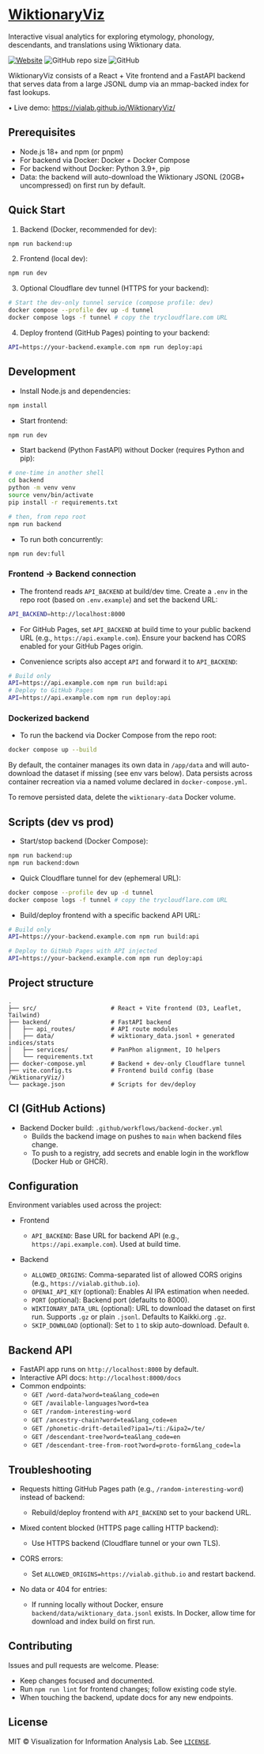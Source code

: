 # [WiktionaryViz](https://vialab.github.io/WiktionaryViz/ "vialab.github.io/WiktionaryViz")

Interactive visual analytics for exploring etymology, phonology, descendants, and translations using Wiktionary data.

[![Website](https://img.shields.io/website?label=vialab.github.io/WiktionaryViz&style=for-the-badge&url=https%3A%2F%2Fvialab.github.io/WiktionaryViz)](https://vialab.github.io/WiktionaryViz/)
![GitHub repo size](https://img.shields.io/github/repo-size/vialab/WiktionaryViz?style=for-the-badge)
![GitHub](https://img.shields.io/github/license/vialab/WiktionaryViz?style=for-the-badge)

WiktionaryViz consists of a React + Vite frontend and a FastAPI backend that serves data from a large JSONL dump via an mmap-backed index for fast lookups.

• Live demo: https://vialab.github.io/WiktionaryViz/

## Prerequisites

- Node.js 18+ and npm (or pnpm)
- For backend via Docker: Docker + Docker Compose
- For backend without Docker: Python 3.9+, pip
- Data: the backend will auto-download the Wiktionary JSONL (20GB+ uncompressed) on first run by default.

## Quick Start

1. Backend (Docker, recommended for dev):

```bash
npm run backend:up
```

2. Frontend (local dev):

```bash
npm run dev
```

3. Optional Cloudflare dev tunnel (HTTPS for your backend):

```bash
# Start the dev-only tunnel service (compose profile: dev)
docker compose --profile dev up -d tunnel
docker compose logs -f tunnel # copy the trycloudflare.com URL
```

4. Deploy frontend (GitHub Pages) pointing to your backend:

```bash
API=https://your-backend.example.com npm run deploy:api
```

## Development

- Install Node.js and dependencies:

```bash
npm install
```

- Start frontend:

```bash
npm run dev
```

- Start backend (Python FastAPI) without Docker (requires Python and pip):

```bash
# one-time in another shell
cd backend
python -m venv venv
source venv/bin/activate
pip install -r requirements.txt

# then, from repo root
npm run backend
```

- To run both concurrently:

```bash
npm run dev:full
```

### Frontend → Backend connection

- The frontend reads `API_BACKEND` at build/dev time. Create a `.env` in the repo root (based on `.env.example`) and set the backend URL:

```bash
API_BACKEND=http://localhost:8000
```

- For GitHub Pages, set `API_BACKEND` at build time to your public backend URL (e.g., `https://api.example.com`). Ensure your backend has CORS enabled for your GitHub Pages origin.

- Convenience scripts also accept `API` and forward it to `API_BACKEND`:

```bash
# Build only
API=https://api.example.com npm run build:api
# Deploy to GitHub Pages
API=https://api.example.com npm run deploy:api
```

### Dockerized backend

- To run the backend via Docker Compose from the repo root:

```bash
docker compose up --build
```

By default, the container manages its own data in `/app/data` and will auto-download the dataset if missing (see env vars below). Data persists across container recreation via a named volume declared in `docker-compose.yml`.

To remove persisted data, delete the `wiktionary-data` Docker volume.

## Scripts (dev vs prod)

- Start/stop backend (Docker Compose):

```bash
npm run backend:up
npm run backend:down
```

- Quick Cloudflare tunnel for dev (ephemeral URL):

```bash
docker compose --profile dev up -d tunnel
docker compose logs -f tunnel # copy the trycloudflare.com URL
```

- Build/deploy frontend with a specific backend API URL:

```bash
# Build only
API=https://your-backend.example.com npm run build:api

# Deploy to GitHub Pages with API injected
API=https://your-backend.example.com npm run deploy:api
```

## Project structure

```text
.
├── src/                     # React + Vite frontend (D3, Leaflet, Tailwind)
├── backend/                 # FastAPI backend
│   ├── api_routes/          # API route modules
│   ├── data/                # wiktionary_data.jsonl + generated indices/stats
│   ├── services/            # PanPhon alignment, IO helpers
│   └── requirements.txt
├── docker-compose.yml       # Backend + dev-only Cloudflare tunnel
├── vite.config.ts           # Frontend build config (base /WiktionaryViz/)
└── package.json             # Scripts for dev/deploy
```

## CI (GitHub Actions)

- Backend Docker build: `.github/workflows/backend-docker.yml`
	- Builds the backend image on pushes to `main` when backend files change.
	- To push to a registry, add secrets and enable login in the workflow (Docker Hub or GHCR).

## Configuration

Environment variables used across the project:

- Frontend
	- `API_BACKEND`: Base URL for backend API (e.g., `https://api.example.com`). Used at build time.

- Backend
	- `ALLOWED_ORIGINS`: Comma-separated list of allowed CORS origins (e.g., `https://vialab.github.io`).
	- `OPENAI_API_KEY` (optional): Enables AI IPA estimation when needed.
	- `PORT` (optional): Backend port (defaults to 8000).
	- `WIKTIONARY_DATA_URL` (optional): URL to download the dataset on first run. Supports `.gz` or plain `.jsonl`. Defaults to Kaikki.org `.gz`.
	- `SKIP_DOWNLOAD` (optional): Set to `1` to skip auto-download. Default `0`.

## Backend API

- FastAPI app runs on `http://localhost:8000` by default.
- Interactive API docs: `http://localhost:8000/docs`
- Common endpoints:
	- `GET /word-data?word=tea&lang_code=en`
	- `GET /available-languages?word=tea`
	- `GET /random-interesting-word`
	- `GET /ancestry-chain?word=tea&lang_code=en`
	- `GET /phonetic-drift-detailed?ipa1=/tiː/&ipa2=/te/`
	- `GET /descendant-tree?word=tea&lang_code=en`
	- `GET /descendant-tree-from-root?word=proto-form&lang_code=la`

## Troubleshooting

- Requests hitting GitHub Pages path (e.g., `/random-interesting-word`) instead of backend:
	- Rebuild/deploy frontend with `API_BACKEND` set to your backend URL.

- Mixed content blocked (HTTPS page calling HTTP backend):
	- Use HTTPS backend (Cloudflare tunnel or your own TLS).

- CORS errors:
	- Set `ALLOWED_ORIGINS=https://vialab.github.io` and restart backend.

- No data or 404 for entries:
	- If running locally without Docker, ensure `backend/data/wiktionary_data.jsonl` exists. In Docker, allow time for download and index build on first run.

## Contributing

Issues and pull requests are welcome. Please:

- Keep changes focused and documented.
- Run `npm run lint` for frontend changes; follow existing code style.
- When touching the backend, update docs for any new endpoints.

## License

MIT © Visualization for Information Analysis Lab. See [`LICENSE`](./LICENSE).